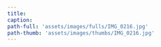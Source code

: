 ```yaml
---
title:
caption:
path-full: 'assets/images/fulls/IMG_0216.jpg'
path-thumb: 'assets/images/thumbs/IMG_0216.jpg'
---
```

